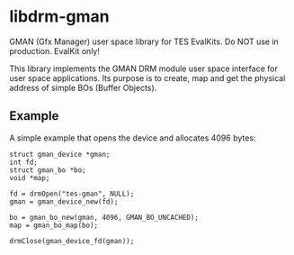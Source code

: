 # libdrm-gman
GMAN (Gfx Manager) user space library for TES EvalKits. Do NOT use in
production. EvalKit only!

This library implements the GMAN DRM module user space interface for user
space applications.
Its purpose is to create, map and get the physical address of simple BOs
(Buffer Objects).

## Example
A simple example that opens the device and allocates 4096 bytes:

```
struct gman_device *gman;
int fd;
struct gman_bo *bo;
void *map;

fd = drmOpen("tes-gman", NULL);
gman = gman_device_new(fd);

bo = gman_bo_new(gman, 4096, GMAN_BO_UNCACHED);
map = gman_bo_map(bo);

drmClose(gman_device_fd(gman));
```
